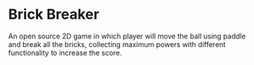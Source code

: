 # Brick Breaker
An open source 2D game in which player will move the ball using paddle and break all the
bricks, collecting maximum powers with different functionality to increase the score.
